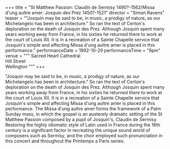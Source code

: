 +++
title = "St Matthew Passion: Claudin de Sermisy 1490?-1562/Missa d'ung aultre amer: Josquin des Prez 1450?-1521"
director = "Simon Ravens"
teaser = "\"Josquin may be said to be, in music, a prodigy of nature, as our Michelangelo has been in architecture.\" So ran the text of Certon's deploration on the death of Josquin des Prez. Although Josquin spent many years working away from France, in his sixties he returned there to work at the court of Louis XII. It is in a recreation of a Sainte Chapelle service that Josquin's simple and affecting Missa d'ung aultre amer is placed in this performance."
performanceDate = 1992-10-29
performanceTime = "8pm"
venue = """
Sacred Heart Cathedral  
Hill Street  
Wellington
"""
+++

"Josquin may be said to be, in music, a prodigy of nature, as our Michelangelo has been in architecture." So ran the text of Certon's deploration on the death of Josquin des Prez. Although Josquin spent many years working away from France, in his sixties he returned there to work at the court of Louis XII. It is in a recreation of a Sainte Chapelle service that Josquin's simple and affecting Missa d'ung aultre amer is placed in this performance. The Missa d'ung aultre amer forms the framework of a Palm Sunday mass, in which the gospel is an austerely dramatic setting of the St Matthew Passion composed by a pupil of Josquin's, Claudin de Sermisy. Restoring the highly idiomatic style of Latin used in France during the 16th century is a significant factor in recreating the unique sound world of composers such as Sermisy, and the choir employed such pronunciation in this concert and throughout the Printemps a Paris series.
